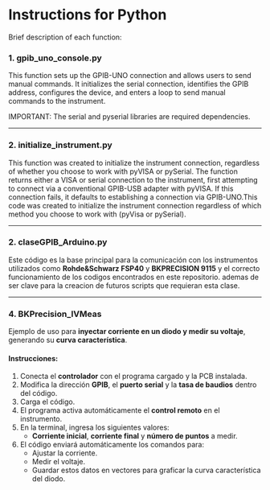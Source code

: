 # **Instructions for Python**  

Brief description of each function:

### **1. gpib_uno_console.py**  
This function sets up the GPIB-UNO connection and allows users to send manual commands.
It initializes the serial connection, identifies the GPIB address, configures the device, and enters a loop to send manual commands to the instrument.

IMPORTANT: The serial and pyserial libraries are required dependencies.

---
### 2. initialize_instrument.py
This function was created to initialize the instrument connection, regardless of whether you choose to work with pyVISA or pySerial. The function returns either a VISA or serial connection to the instrument, first attempting to connect via a conventional GPIB-USB adapter with pyVISA. If this connection fails, it defaults to establishing a connection via GPIB-UNO.This code was created to initialize the instrument connection regardless of which method you choose to work with (pyVisa or pySerial). 

---

### **2. claseGPIB_Arduino.py**  
Este código es la base principal para la comunicación con los instrumentos utilizados como **Rohde&Schwarz FSP40** y **BKPRECISION 9115** y el correcto funcionamiento de los codigos encontrados en este repositorio. ademas de ser clave para la creacion de futuros scripts que requieran esta clase.  

---

### **4. BKPrecision_IVMeas**  
Ejemplo de uso para **inyectar corriente en un diodo y medir su voltaje**, generando su **curva característica**.  

#### **Instrucciones:**  
1. Conecta el **controlador** con el programa cargado y la PCB instalada.  
2. Modifica la dirección **GPIB**, el **puerto serial** y la **tasa de baudios** dentro del código.  
3. Carga el código.  
4. El programa activa automáticamente el **control remoto** en el instrumento.  
5. En la terminal, ingresa los siguientes valores:  
   - **Corriente inicial**, **corriente final** y **número de puntos** a medir.  
6. El código enviará automáticamente los comandos para:  
   - Ajustar la corriente.  
   - Medir el voltaje.  
   - Guardar estos datos en vectores para graficar la curva característica del diodo.  
